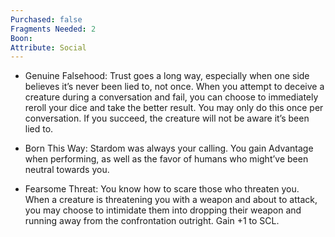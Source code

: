 ```yaml
---
Purchased: false
Fragments Needed: 2
Boon:
Attribute: Social
---
```

- Genuine Falsehood: Trust goes a long way, especially when one side believes it’s never been lied to, not once. When you attempt to deceive a creature during a conversation and fail, you can choose to immediately reroll your dice and take the better result. You may only do this once per conversation. If you succeed, the creature will not be aware it’s been lied to.
    
- Born This Way: Stardom was always your calling. You gain Advantage when performing, as well as the favor of humans who might’ve been neutral towards you.
    
- Fearsome Threat: You know how to scare those who threaten you. When a creature is threatening you with a weapon and about to attack, you may choose to intimidate them into dropping their weapon and running away from the confrontation outright. Gain +1 to SCL.